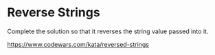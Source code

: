 # Reverse Strings

Complete the solution so that it reverses the string value passed into it.

https://www.codewars.com/kata/reversed-strings
